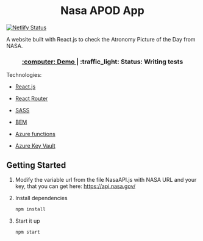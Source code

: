 <h1 align="center"> Nasa APOD App</h1>

[![Netlify Status](https://api.netlify.com/api/v1/badges/e0b48c89-05f3-4136-87f7-20e07e8d999b/deploy-status)](https://app.netlify.com/sites/day-apod/deploys)

A website built with React.js to check the Atronomy Picture of the Day from NASA.

<div align="center">
  <h3>
    <a href="https://day-apod.netlify.app/">
      :computer: Demo
    </a>
    <span>|</span>
    :traffic_light: Status: Writing tests 
  </h3>
</div>

Technologies:

- [React.js](https://reactjs.org/)

- [React Router](https://reactrouter.com/)

- [SASS](https://sass-lang.com/)

- [BEM](http://getbem.com/)

- [Azure functions](https://azure.microsoft.com/en-us/services/functions/)

- [Azure Key Vault](https://azure.microsoft.com/en-us/services/key-vault/)

## Getting Started

1. Modify the variable url from the file NasaAPI.js with NASA URL and your key, that you can get here: https://api.nasa.gov/

2. Install dependencies

   ```bash
   npm install
   ```

3. Start it up

   ```bash
   npm start
   ```
